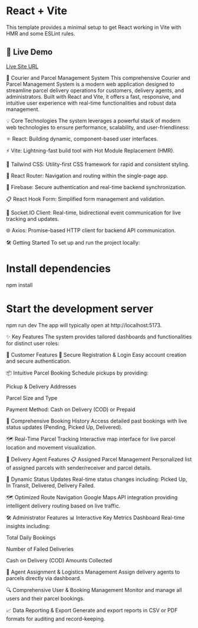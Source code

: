 # React + Vite

This template provides a minimal setup to get React working in Vite with HMR and some ESLint rules.

## 🚀 Live Demo
[Live Site URL](https://excelit-frontend.vercel.app/)

🚚 Courier and Parcel Management System
This comprehensive Courier and Parcel Management System is a modern web application designed to streamline parcel delivery operations for customers, delivery agents, and administrators. Built with React and Vite, it offers a fast, responsive, and intuitive user experience with real-time functionalities and robust data management.



💡 Core Technologies
The system leverages a powerful stack of modern web technologies to ensure performance, scalability, and user-friendliness:

⚛️ React: Building dynamic, component-based user interfaces.

⚡ Vite: Lightning-fast build tool with Hot Module Replacement (HMR).

🎨 Tailwind CSS: Utility-first CSS framework for rapid and consistent styling.

🔀 React Router: Navigation and routing within the single-page app.

🔐 Firebase: Secure authentication and real-time backend synchronization.

📋 React Hook Form: Simplified form management and validation.

🔌 Socket.IO Client: Real-time, bidirectional event communication for live tracking and updates.

🌐 Axios: Promise-based HTTP client for backend API communication.

🛠️ Getting Started
To set up and run the project locally:

# Install dependencies
npm install

# Start the development server
npm run dev
The app will typically open at http://localhost:5173.




✨ Key Features
The system provides tailored dashboards and functionalities for distinct user roles:

👤 Customer Features
🔐 Secure Registration & Login
Easy account creation and secure authentication.

📦 Intuitive Parcel Booking
Schedule pickups by providing:

Pickup & Delivery Addresses

Parcel Size and Type

Payment Method: Cash on Delivery (COD) or Prepaid

📜 Comprehensive Booking History
Access detailed past bookings with live status updates (Pending, Picked Up, Delivered).

🗺 Real-Time Parcel Tracking
Interactive map interface for live parcel location and movement visualization.



🚚 Delivery Agent Features
📋 Assigned Parcel Management
Personalized list of assigned parcels with sender/receiver and parcel details.

🔄 Dynamic Status Updates
Real-time status changes including: Picked Up, In Transit, Delivered, Delivery Failed.

🗺 Optimized Route Navigation
Google Maps API integration providing intelligent delivery routing based on live traffic.



🛠️ Administrator Features
📊 Interactive Key Metrics Dashboard
Real-time insights including:

Total Daily Bookings

Number of Failed Deliveries

Cash on Delivery (COD) Amounts Collected

👥 Agent Assignment & Logistics Management
Assign delivery agents to parcels directly via dashboard.

🔍 Comprehensive User & Booking Management
Monitor and manage all users and their parcel bookings.

📈 Data Reporting & Export
Generate and export reports in CSV or PDF formats for auditing and record-keeping.
